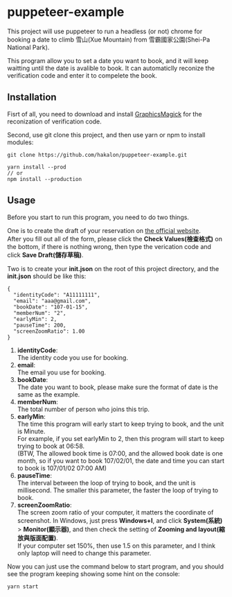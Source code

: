 # puppeteer-example

This project will use puppeteer to run a headless (or not) chrome for booking a date to climb 雪山(Xue Mountain) from 雪霸國家公園(Shei-Pa National Park).

This program allow you to set a date you want to book, and it will keep waitting until the date is avalible to book. It can automaticlly reconize the verification code and enter it to compelete the book.

## Installation

Fisrt of all, you need to download and install [GraphicsMagick](http://www.graphicsmagick.org/) for the reconization of verification code.

Second, use git clone this project, and then use yarn or npm to install modules:
```=bash
git clone https://github.com/hakalon/puppeteer-example.git

yarn install --prod
// or
npm install --production
```

## Usage

Before you start to run this program, you need to do two things.

One is to create the draft of your reservation on [the official website](https://npm.cpami.gov.tw/apply_1_2.aspx?unit=e6dd4652-2d37-4346-8f5d-6e538353e0c2).  
After you fill out all of the form, please click the **Check Values(檢查格式)** on the bottom, if there is nothing wrong, then type the verication code and click **Save Draft(儲存草稿)**.

Two is to create your **init.json** on the root of this project directory, and the **init.json** should be like this:
```=bash
{
  "identityCode": "A11111111",
  "email": "aaa@gmail.com",
  "bookDate": "107-01-15",
  "memberNum": "2",
  "earlyMin": 2,
  "pauseTime": 200,
  "screenZoomRatio": 1.00
}
```

1. **identityCode**:  
The identity code you use for booking.
2. **email**:  
The email you use for booking.
3. **bookDate**:  
The date you want to book, please make sure the format of date is the same as the example.
4. **memberNum**:  
The total number of person who joins this trip.
5. **earlyMin**:  
The time this program will early start to keep trying to book, and the unit is Minute.  
For example, if you set earlyMin to 2, then this program will start to keep trying to book at 06:58.  
(BTW, The allowed book time is 07:00, and the allowed book date is one month, so if you want to book 107/02/01, the date and time you can start to book is 107/01/02 07:00 AM)
6. **pauseTime**:  
The interval between the loop of trying to book, and the unit is millisecond. The smaller this parameter, the faster the loop of trying to book.
7. **screenZoomRatio**:  
The screen zoom ratio of your computer, it matters the coordinate of screenshot. In Windows, just press **Windows+I**, and click **System(系統)** > **Monitor(顯示器)**, and then check the setting of **Zooming and layout(縮放與版面配置)**.  
If your computer set 150%, then use 1.5 on this parameter, and I think only laptop will need to change this parameter.

Now you can just use the command below to start program, and you should see the program keeping showing some hint on the console:
```=bash
yarn start
```